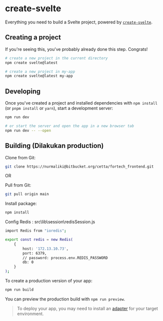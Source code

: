 # create-svelte

Everything you need to build a Svelte project, powered by [`create-svelte`](https://github.com/sveltejs/kit/tree/main/packages/create-svelte).

## Creating a project

If you're seeing this,  you've probably already done this step. Congrats!

```bash
# create a new project in the current directory
npm create svelte@latest

# create a new project in my-app
npm create svelte@latest my-app
```

## Developing

Once you've created a project and installed dependencies with `npm install` (or `pnpm install` or `yarn`), start a development server:

```bash
npm run dev

# or start the server and open the app in a new browser tab
npm run dev -- --open
```

## Building (Dilakukan production)

Clone from Git:

```bash
git clone https://nurmaliki@bitbucket.org/cetta/fortech_frontend.git
```
OR 

Pull from Git:

```bash
git pull origin main
```


Install package:

```bash
npm install
```

Config Redis :
src\lib\session\redisSession.js

```bash
import Redis from "ioredis";

export const redis = new Redis(
    {
        host: '172.13.10.73',
        port: 6379,
        // password: process.env.REDIS_PASSWORD
        db: 0
    }
);
```


To create a production version of your app:

```bash
npm run build
```

You can preview the production build with `npm run preview`.

> To deploy your app, you may need to install an [adapter](https://kit.svelte.dev/docs/adapters) for your target environment.
